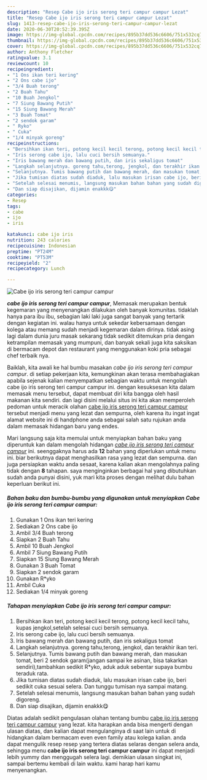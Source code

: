 ```yaml
---
description: "Resep Cabe ijo iris serong teri campur campur Lezat"
title: "Resep Cabe ijo iris serong teri campur campur Lezat"
slug: 1413-resep-cabe-ijo-iris-serong-teri-campur-campur-lezat
date: 2020-06-30T20:52:39.395Z
image: https://img-global.cpcdn.com/recipes/895b37dd536c6606/751x532cq70/cabe-ijo-iris-serong-teri-campur-campur-foto-resep-utama.jpg
thumbnail: https://img-global.cpcdn.com/recipes/895b37dd536c6606/751x532cq70/cabe-ijo-iris-serong-teri-campur-campur-foto-resep-utama.jpg
cover: https://img-global.cpcdn.com/recipes/895b37dd536c6606/751x532cq70/cabe-ijo-iris-serong-teri-campur-campur-foto-resep-utama.jpg
author: Anthony Fletcher
ratingvalue: 3.1
reviewcount: 10
recipeingredient:
- "1 Ons ikan teri kering"
- "2 Ons cabe ijo"
- "3/4 Buah terong"
- "2 Buah Tahu"
- "10 Buah Jengkol"
- "7 Siung Bawang Putih"
- "15 Siung Bawang Merah"
- "3 Buah Tomat"
- "2 sendok garam"
- " Ryko"
- " Cuka"
- "1/4 minyak goreng"
recipeinstructions:
- "Bersihkan ikan teri, potong kecil kecil terong, potong kecil kecil tahu, kupas jengkol,setelah selesai cuci bersih semuanya."
- "Iris serong cabe ijo, lalu cuci bersih semuanya."
- "Iris bawang merah dan bawang putih, dan iris sekaligus tomat"
- "Langkah selanjutnya. goreng tahu,terong, jengkol, dan terakhir ikan teri."
- "Selanjutnya. Tumis bawang putih dan bawang merah, dan masukan tomat, beri 2 sendok garam(jangan sampai ke asinan, bisa takarkan sendiri),tambahkan sedikit R*yko, aduk aduk sebentar supaya bumbu teraduk rata."
- "Jika tumisan diatas sudah diaduk, lalu masukan irisan cabe ijo, beri sedikit cuka sesuai selera. Dan tunggu tumisan nya sampai matang."
- "Setelah selesai menumis, langsung masukan bahan bahan yang sudah digoreng."
- "Dan siap disajikan, dijamin enakkk😋"
categories:
- Resep
tags:
- cabe
- ijo
- iris

katakunci: cabe ijo iris 
nutrition: 243 calories
recipecuisine: Indonesian
preptime: "PT24M"
cooktime: "PT53M"
recipeyield: "2"
recipecategory: Lunch

---
```



![Cabe ijo iris serong teri campur campur](https://img-global.cpcdn.com/recipes/895b37dd536c6606/751x532cq70/cabe-ijo-iris-serong-teri-campur-campur-foto-resep-utama.jpg)

<b><i>cabe ijo iris serong teri campur campur</i></b>, Memasak merupakan bentuk kegemaran yang menyenangkan dilakukan oleh banyak komunitas. tidaklah hanya para ibu ibu, sebagian laki laki juga sangat banyak yang tertarik dengan kegiatan ini. walau hanya untuk sekedar kebersamaan dengan kolega atau memang sudah menjadi kegemaran dalam dirinya. tidak asing lagi dalam dunia juru masak sekarang tidak sedikit ditemukan pria dengan ketrampilan memasak yang mumpuni, dan banyak sekali juga kita saksikan di bermacam depot dan restaurant yang menggunakan koki pria sebagai chef terbaik nya.



Baiklah, kita awali ke hal bumbu masakan <i>cabe ijo iris serong teri campur campur</i>. di setiap pekerjaan kita, kemungkinan akan terasa membahagiakan apabila sejenak kalian menyempatkan sebagian waktu untuk mengolah cabe ijo iris serong teri campur campur ini. dengan kesuksesan kita dalam memasak menu tersebut, dapat membuat diri kita bangga oleh hasil makanan kita sendiri. dan lagi disini melalui situs ini kita akan memperoleh pedoman untuk meracik olahan <u>cabe ijo iris serong teri campur campur</u> tersebut menjadi menu yang lezat dan sempurna, oleh karena itu ingat ingat alamat website ini di handphone anda sebagai salah satu rujukan anda dalam memasak hidangan baru yang endes.


Mari langsung saja kita memulai untuk menyiapkan bahan baku yang diperuntuk kan dalam mengolah hidangan <u><i>cabe ijo iris serong teri campur campur</i></u> ini. seenggaknya harus ada <b>12</b> bahan yang diperlukan untuk menu ini. biar berikutnya dapat menghasilkan rasa yang lezat dan sempurna. dan juga persiapkan waktu anda sesaat, karena kalian akan mengolahnya paling tidak dengan <b>8</b> tahapan. saya menginginkan berbagai hal yang dibutuhkan sudah anda punyai disini, yuk mari kita proses dengan melihat dulu bahan keperluan berikut ini.

<!--inarticleads1-->

##### Bahan baku dan bumbu-bumbu yang digunakan untuk menyiapkan Cabe ijo iris serong teri campur campur:

1. Gunakan 1 Ons ikan teri kering
1. Sediakan 2 Ons cabe ijo
1. Ambil 3/4 Buah terong
1. Siapkan 2 Buah Tahu
1. Ambil 10 Buah Jengkol
1. Ambil 7 Siung Bawang Putih
1. Siapkan 15 Siung Bawang Merah
1. Gunakan 3 Buah Tomat
1. Siapkan 2 sendok garam
1. Gunakan  R*yko
1. Ambil  Cuka
1. Sediakan 1/4 minyak goreng




<!--inarticleads2-->

##### Tahapan menyiapkan Cabe ijo iris serong teri campur campur:

1. Bersihkan ikan teri, potong kecil kecil terong, potong kecil kecil tahu, kupas jengkol,setelah selesai cuci bersih semuanya.
1. Iris serong cabe ijo, lalu cuci bersih semuanya.
1. Iris bawang merah dan bawang putih, dan iris sekaligus tomat
1. Langkah selanjutnya. goreng tahu,terong, jengkol, dan terakhir ikan teri.
1. Selanjutnya. Tumis bawang putih dan bawang merah, dan masukan tomat, beri 2 sendok garam(jangan sampai ke asinan, bisa takarkan sendiri),tambahkan sedikit R*yko, aduk aduk sebentar supaya bumbu teraduk rata.
1. Jika tumisan diatas sudah diaduk, lalu masukan irisan cabe ijo, beri sedikit cuka sesuai selera. Dan tunggu tumisan nya sampai matang.
1. Setelah selesai menumis, langsung masukan bahan bahan yang sudah digoreng.
1. Dan siap disajikan, dijamin enakkk😋




Diatas adalah sedikit pengulasan olahan tentang bumbu <u>cabe ijo iris serong teri campur campur</u> yang lezat. kita harapkan anda bisa mengerti dengan ulasan diatas, dan kalian dapat mengulanginya di saat lain untuk di hidangkan dalam bermacam even even family atau kolega kalian. anda dapat mengulik resep resep yang tertera diatas selaras dengan selera anda, sehingga menu <b>cabe ijo iris serong teri campur campur</b> ini dapat menjadi lebih yummy dan menggugah selera lagi. demikian ulasan singkat ini, sampai bertemu kembali di lain waktu. kami harap hari kamu menyenangkan.
